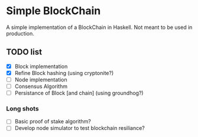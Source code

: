# Simple BlockChain

A simple implementation of a BlockChain in Haskell. Not meant to be used in production.

## TODO list
- [x] Block implementation
- [x] Refine Block hashing (using cryptonite?)
- [ ] Node implementation
- [ ] Consensus Algorithm
- [ ] Persistance of Block \[and chain\] (using groundhog?)

### Long shots
- [ ] Basic proof of stake algorithm?
- [ ] Develop node simulator to test blockchain resiliance?